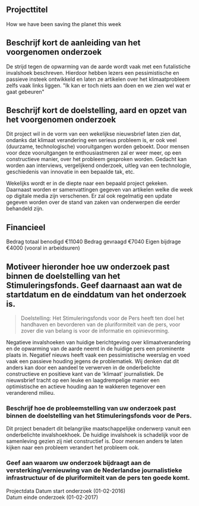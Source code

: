 ## Projecttitel

How we have been saving the planet this week

## Beschrijf kort de aanleiding van het voorgenomen onderzoek

De strijd tegen de opwarming van de aarde wordt vaak met een futalistiche invalshoek beschreven. Hierdoor hebben lezers een pessimistische en passieve insteek ontwikkeld en laten ze artikelen over het klimaatprobleem zelfs vaak links liggen. "Ik kan er toch niets aan doen en we zien wel wat er gaat gebeuren"

## Beschrijf kort de doelstelling, aard en opzet van het voorgenomen onderzoek

Dit project wil in de vorm van een wekelijkse nieuwsbrief laten zien dat, ondanks dat klimaat verandering een serieus probleem is, er ook veel (duurzame, technologische) vooruitgangen worden geboekt. Door mensen voor deze vooruitgangen te enthousiastmeren zal er weer meer, op een constructieve manier, over het probleem gesproken worden. Gedacht kan worden aan interviews, vergelijkend onderzoek, uitleg van een technologie, geschiedenis van innovatie in een bepaalde tak, etc. 

Wekelijks wordt er in de diepte naar een bepaald project gekeken. Daarnaast worden er samenvattingen gegeven van artikelen welke die week op digitale media zijn verschenen. Er zal ook regelmatig een update gegeven worden over de stand van zaken van onderwerpen die eerder behandeld zijn.

## Financieel

Bedrag totaal benodigd  €11040
Bedrag gevraagd  €7040
Eigen bijdrage €4000 (vooral in arbeidsuren)

## Motiveer hieronder hoe uw onderzoek past binnen de doelstelling van het Stimuleringsfonds. Geef daarnaast aan wat de startdatum en  de einddatum van het onderzoek is.

> Doelstelling: Het Stimuleringsfonds voor de Pers heeft ten doel het handhaven en bevorderen van de pluriformiteit van de pers, voor zover die van belang is voor de informatie en opinievorming.

Negatieve invalshoeken van huidige berichtgeving over klimaatverandering en de opwarming van de aarde neemt in de huidige pers een prominente plaats in. Negatief nieuws heeft vaak een pessimistische weerslag en voed vaak een passieve houding jegens de problematiek. Wij denken dat dit anders kan door een aandeel te verwerven in de onderbelichte constructieve en positieve kant van de 'klimaat' journalistiek. De nieuwsbrief tracht op een leuke en laagdrempelige manier een optimistische en actieve houding aan te wakkeren tegenover een veranderend milieu.  

### Beschrijf hoe de probleemstelling van uw onderzoek past binnen de doelstelling van het Stimuleringsfonds voor de Pers.

Dit project benadert dit belangrijke maatschappelijke onderwerp vanuit een onderbelichte invalshoekhoek. De huidige invalshoek is schadelijk voor de samenleving gezien zij niet constructief is. Door mensen anders te laten kijken naar een probleem verandert het probleem ook.

### Geef aan waarom uw onderzoek bijdraagt aan de versterking/vernieuwing van de Nederlandse journalistieke infrastructuur of de pluriformiteit van de pers ten goede komt.	   	


Projectdata
Datum start onderzoek (01-02-2016)	   	
Datum einde onderzoek (01-02-2017)	   	
